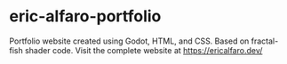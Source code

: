 # eric-alfaro-portfolio
Portfolio website created using Godot, HTML, and CSS. Based on fractal-fish shader code. Visit the complete website at https://ericalfaro.dev/
